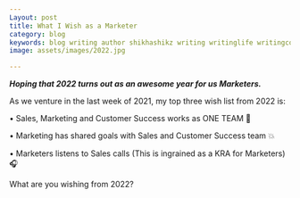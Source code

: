 ```yaml
---
Layout: post
title: What I Wish as a Marketer
category: blog
keywords: blog writing author shikhashikz writing writinglife writingcommunity dailyblogpost dailyblogpostchallenge marketing abm
image: assets/images/2022.jpg

---
```

***Hoping that 2022 turns out as an awesome year for us Marketers.***

As we venture in the last week of 2021, my top three wish list from 2022 is:

•	Sales, Marketing and Customer Success works as ONE TEAM 💯

•	Marketing has shared goals with Sales and Customer Success team 💥

•	Marketers listens to Sales calls (This is ingrained as a KRA for Marketers) 🎧

What are you wishing from 2022?
